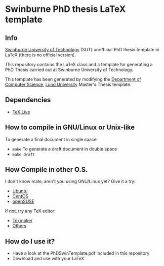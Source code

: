 # Swinburne PhD thesis LaTeX template


## Info
[Swinburne University of Technology](http://www.swinburne.edu.au/) (SUT) unofficial PhD thesis template in LaTeX (there is no official version).

This repository contains the LaTeX class and a template for generating a PhD Thesis carried out at Swinburne University of Technology. 

This template has been generated by modifying the [Department of Computer Science](http://cs.lth.se/), [Lund University](http://www.lth.se/english) Master's Thesis template.


## Dependencies
* [TeX Live](https://www.tug.org/texlive/)


## How to compile in GNU/Linux or Unix-like
To generate a final document in single space
* `make`
To generate a draft document in double space
* `make draft`

## How Compile in other O.S.
I don't know mate, aren't you using GNU/Linux yet? Give it a try:
* [Ubuntu](https://www.ubuntu.com/desktop)
* [CentOS](https://www.centos.org/)
* [openSUSE](https://www.opensuse.org/)

If not, try any TeX editor:
* [Texmaker](https://en.wikipedia.org/wiki/Texmaker)
* [Others](https://en.wikipedia.org/wiki/Comparison_of_TeX_editors)


## How do I use it? 
* Have a look at the PhDSwinTemplate.pdf included in this repository
* Download and use with your LaTeX

